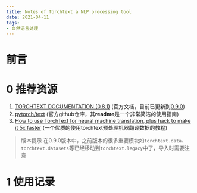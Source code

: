 ```yaml
---
title: Notes of Torchtext a NLP processing tool
date: 2021-04-11
tags:
- 自然语言处理
---
```


# 前言

# 0 推荐资源
1. [TORCHTEXT DOCUMENTATION (0.8.1)](https://pytorch.org/text/0.8.1/) (官方文档，目前已更新到[0.9.0](https://pytorch.org/text/stable/index.html))
2. [pytorch/text](https://github.com/pytorch/text#data) (官方github仓库，其**readme**是一个非常简洁的使用指南)
3. [How to use TorchText for neural machine translation, plus hack to make it 5x faster](https://towardsdatascience.com/how-to-use-torchtext-for-neural-machine-translation-plus-hack-to-make-it-5x-faster-77f3884d95#8a90) (一个优质的使用torchtext预处理机器翻译数据的教程)

> 版本提示
在0.9.0版本中，之前版本的很多重要模块如```torchtext.data```、```torchtext.datasets```等已经移动到```torchtext.legacy```中了，导入时需要注意  

# 1 使用记录